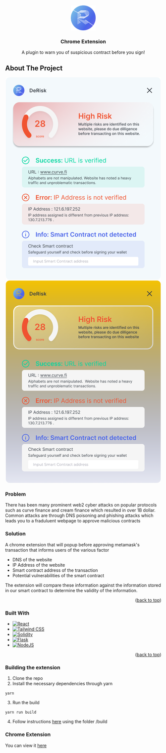 <!-- PROJECT LOGO -->
<br />
<div align="center">
  <a href="https://github.com/othneildrew/Best-README-Template">
    <img src="images/logo.png" alt="Logo" width="80" height="80">
  </a>

  <h3 align="center">Chrome Extension</h3>

  <p align="center">
    A plugin to warn you of suspicious contract before you sign!
    <br />
  </p>
</div>

<!-- ABOUT THE PROJECT -->

## About The Project

<div align="center">
  <img src="images/screenshot-1.png" alt="Logo" width="500" height="650">
  <img src="images/screenshot-2.png" alt="Logo" width="500" height="650">
</div>

### Problem

There has been many prominent web2 cyber attacks on popular protocols such as curve finance and cream finance which resulted in over 1B dollar. Common attacks are through DNS poisoning and phishing attacks which leads you to a fraduluent webpage to approve malicious contracts

### Solution

A chrome extension that will popup before approving metamask's transaction that informs users of the various factor

- DNS of the website
- IP Address of the website
- Smart contract address of the transaction
- Potential vulnerabilities of the smart contract

The extension will compare these information against the information stored in our smart contract to determine the validity of the information.

<p align="right">(<a href="#readme-top">back to top</a>)</p>

### Built With

- [![React][react.js]][react-url]
- [![Tailwind CSS][tailwind css]][tailwind-url]
- [![Solidity][solidity]][solidity-url]
- [![Flask][flask]][flask-url]
- [![NodeJS][nodejs]][nodejs-url]

<p align="right">(<a href="#readme-top">back to top</a>)</p>

### Building the extension

1. Clone the repo
2. Install the necessary dependencies through yarn

```
yarn
```

3. Run the build

```
yarn run build
```

4. Follow instructions [here](https://superuser.com/questions/247651/how-does-one-install-an-extension-for-chrome-browser-from-the-local-file-system) using the folder /build

### Chrome Extension

You can view it [here](https://chrome.google.com/webstore/detail/derisk/lkafnhjnkfolengjlhmceojlmjbbllof?hl=en-GB&authuser=0)

<!-- MARKDOWN LINKS & IMAGES -->
<!-- https://www.markdownguide.org/basic-syntax/#reference-style-links -->

[react.js]: https://img.shields.io/badge/React-20232A?style=for-the-badge&logo=react&logoColor=61DAFB
[react-url]: https://reactjs.org/
[tailwind css]: https://img.shields.io/badge/Tailwind_CSS-38B2AC?style=for-the-badge&logo=tailwind-css&logoColor=white
[tailwind-url]: https://tailwindcss.com/
[solidity]: https://img.shields.io/badge/Solidity-e6e6e6?style=for-the-badge&logo=solidity&logoColor=black
[solidity-url]: https://soliditylang.org/
[flask]: https://img.shields.io/badge/Flask-000000?style=for-the-badge&logo=flask&logoColor=white
[flask-url]: https://flask.palletsprojects.com/en/2.2.x/
[nodejs]: https://img.shields.io/badge/node.js-6DA55F?style=for-the-badge&logo=node.js&logoColor=white
[nodejs-url]: https://nodejs.org/en/
